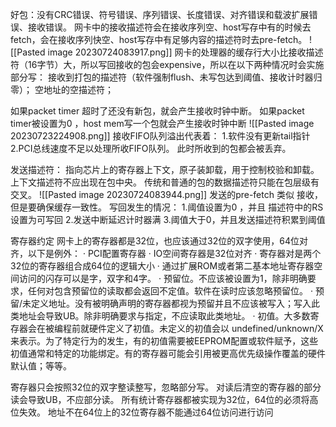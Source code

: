 好包：没有CRC错误、符号错误、序列错误、长度错误、对齐错误和载波扩展错误、接收错误。
网卡中的接收描述符会在接收序列空、host写存中有的时候去fetch，会在接收序列快空、host写存中有足够内容的描述符时去pre-fetch。
![[Pasted image 20230724083917.png]]
网卡的处理器的缓存行大小比接收描述符（16字节）大，所以写回接收的包会expensive，所以在以下两种情况时会实施部分写：
接收到打包的描述符（软件强制flush、未写包达到阈值、接收计时器归零）；
空地址的空描述符；

如果packet timer 超时了还没有新包，就会产生接收时钟中断。
如果packet timer被设置为0 ，host mem写一个包就会产生接收时钟中断
![[Pasted image 20230723224908.png]]
接收FIFO队列溢出代表着：
1.软件没有更新tail指针
2.PCI总线速度不足以处理所收FIFO队列。
此时所收到的包都会被丢弃。

发送描述符：
指向芯片上的寄存器上下文，原子装卸载，用于控制校验和卸载。
上下文描述符不应出现在包中央。
传统和普通的包的数据描述符只能在包层级有交叉。
![[Pasted image 20230724083944.png]]
发送的pre-fetch 类似 接收，但是要确保缓存一致性。
写回发生的情况：
1.阈值设置为0 ，并且 描述符中的RS设置为可写回
2.发送中断延迟计时器满
3.阈值大于0，并且发送描述符积累到阈值

寄存器约定
网卡上的寄存器都是32位，也应该通过32位的双字使用，64位对齐，以下是例外：
 · PCI配置寄存器
 · IO空间寄存器是32位对齐
 · 寄存器对是两个32位的寄存器组合成64位的逻辑大小
 · 通过扩展ROM或者第二基本地址寄存器空间访问的闪存可以是字，双字和4字。
 · 预留位。不应该被设置为1，除非明确要求，任何对包含预留位的读取都会返回不定值。软件在读时应该忽略预留位。
 · 预留/未定义地址。没有被明确声明的寄存器都视为预留并且不应该被写入；写入此类地址会导致UB。除非明确要求与指定，不应读取此类地址。
 · 初值。大多数寄存器会在被编程前就硬件定义了初值。未定义的初值会以 undefined/unknown/X 来表示。为了特定行为的发生，有的初值需要被EEPROM配置或软件赋予，这些初值通常和特定的功能绑定。有的寄存器可能会引用被更高优先级操作覆盖的硬件默认值；等等。

寄存器只会按照32位的双字整读整写，忽略部分写。
对读后清空的寄存器的部分读会导致UB，不应部分读。
所有统计寄存器都被实现为32位，64位的必须将高位失效。
地址不在64位上的32位寄存器不能通过64位访问进行访问